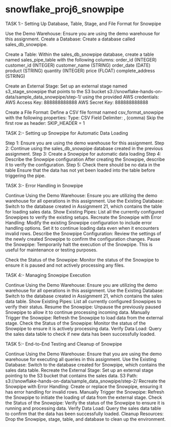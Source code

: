 # snowflake_proj6_snowpipe

TASK 1:-
Setting Up Database, Table, Stage, and File Format for Snowpipe

Use the Demo Warehouse: Ensure you are using the demo warehouse for this assignment.
Create a Database: Create a database called sales_db_snowpipe.

Create a Table: Within the sales_db_snowpipe database, create a table named sales_pipe_table with the following columns:
order_id (INTEGER)
customer_id (INTEGER)
customer_name (STRING)
order_date (DATE)
product (STRING)
quantity (INTEGER)
price (FLOAT)
complete_address (STRING)

Create an External Stage: Set up an external stage named s3_stage_snowpipe that points to the S3 bucket s3://snowflake-hands-on-data/sample_data_snowpipe/step-1/ using the provided AWS credentials:
AWS Access Key: 888888888888
AWS Secret Key: 888888888888

Create a File Format: Define a CSV file format named csv_format_snowpipe with the following properties:
Type: CSV
Field Delimiter: , (comma)
Skip the first row as header: SKIP_HEADER = 1



TASK 2:-
Setting up Snowpipe for Automatic Data Loading

Step 1: Ensure you are using the demo warehouse for this assignment.
Step 2: Continue using the sales_db_snowpipe database created in the previous assignment.
Step 3: Create a Snowpipe for automatic data loading
Step 4: Describe the Snowpipe configuration
After creating the Snowpipe, describe it to verify the configuration.
Step 5: Check there should be no data in the table
Ensure that the data has not yet been loaded into the table before triggering the pipe.



TASK 3:-
Error Handling in Snowpipe

Continue Using the Demo Warehouse: Ensure you are utilizing the demo warehouse for all operations in this assignment.
Use the Existing Database: Switch to the database created in Assignment 21, which contains the table for loading sales data.
Show Existing Pipes: List all the currently configured Snowpipes to verify the existing setups.
Recreate the Snowpipe with Error Handling: Modify the existing Snowpipe configuration to include error handling options. Set it to continue loading data even when it encounters invalid rows.
Describe the Snowpipe Configuration: Review the settings of the newly created Snowpipe to confirm the configuration changes.
Pause the Snowpipe: Temporarily halt the execution of the Snowpipe. This is useful for maintenance or testing purposes.

Check the Status of the Snowpipe: Monitor the status of the Snowpipe to ensure it is paused and not actively processing any files.


TASK 4:-
Managing Snowpipe Execution

Continue Using the Demo Warehouse: Ensure you are utilizing the demo warehouse for all operations in this assignment.
Use the Existing Database: Switch to the database created in Assignment 21, which contains the sales data table.
Show Existing Pipes: List all currently configured Snowpipes to verify their status.
Resume the Snowpipe: Unpause the previously paused Snowpipe to allow it to continue processing incoming data.
Manually Trigger the Snowpipe: Refresh the Snowpipe to load data from the external stage.
Check the Status of the Snowpipe: Monitor the status of the Snowpipe to ensure it is actively processing data.
Verify Data Load: Query the sales data table to check if new data has been successfully loaded.



TASK 5:-
End-to-End Testing and Cleanup of Snowpipe

Continue Using the Demo Warehouse: Ensure that you are using the demo warehouse for executing all queries in this assignment.
Use the Existing Database: Switch to the database created for Snowpipe, which contains the sales data table.
Recreate the External Stage: Set up an external stage pointing to the S3 bucket that contains the sales data.
S3 Path: s3://snowflake-hands-on-data/sample_data_snowpipe/step-2/
Recreate the Snowpipe with Error Handling: Create or replace the Snowpipe, ensuring it has error handling for invalid rows.
Manually Trigger the Snowpipe: Refresh the Snowpipe to initiate the loading of data from the external stage.
Check the Status of the Snowpipe: Verify the status of the Snowpipe to ensure it is running and processing data.
Verify Data Load: Query the sales data table to confirm that the data has been successfully loaded.
Cleanup Resources: Drop the Snowpipe, stage, table, and database to clean up the environment.








